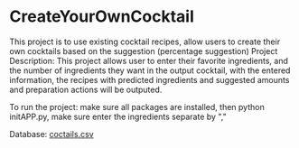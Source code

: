 # CreateYourOwnCocktail
This project is to use existing cocktail recipes, allow users to create their own cocktails based on the suggestion (percentage suggestion)
Project Description:
This project allows user to enter their favorite ingredients, and the number of ingredients they want in the output cocktail, with the entered information, the recipes with predicted ingredients and suggested amounts and preparation actions will be outputed.

To run the project: make sure all packages are installed, then python initAPP.py, make sure enter the ingredients separate by ","

Database:
[coctails.csv](https://www.kaggle.com/lishuyangkaggle/cocktails-hotaling-co)

